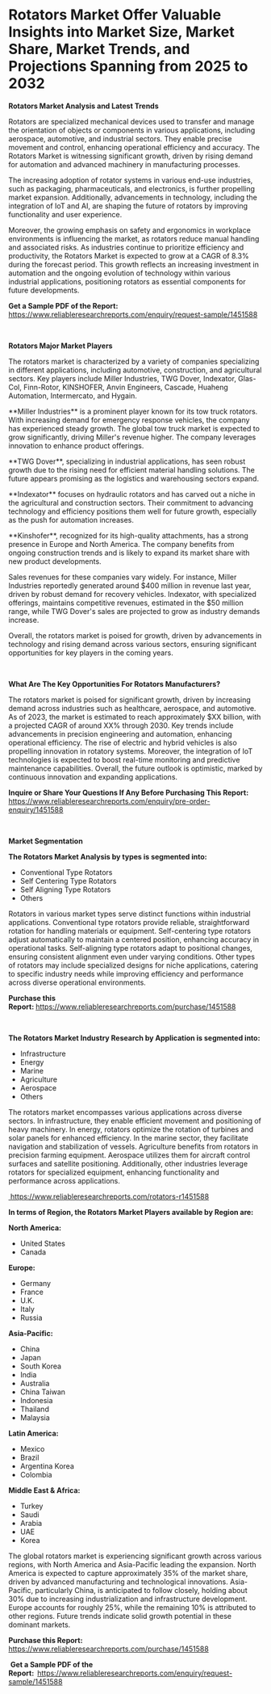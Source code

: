 <p><h1>Rotators Market Offer Valuable Insights into Market Size, Market Share, Market Trends, and Projections Spanning from 2025 to 2032</h1></p><p><strong>Rotators Market Analysis and Latest Trends</strong></p>
<p><p>Rotators are specialized mechanical devices used to transfer and manage the orientation of objects or components in various applications, including aerospace, automotive, and industrial sectors. They enable precise movement and control, enhancing operational efficiency and accuracy. The Rotators Market is witnessing significant growth, driven by rising demand for automation and advanced machinery in manufacturing processes. </p><p>The increasing adoption of rotator systems in various end-use industries, such as packaging, pharmaceuticals, and electronics, is further propelling market expansion. Additionally, advancements in technology, including the integration of IoT and AI, are shaping the future of rotators by improving functionality and user experience. </p><p>Moreover, the growing emphasis on safety and ergonomics in workplace environments is influencing the market, as rotators reduce manual handling and associated risks. As industries continue to prioritize efficiency and productivity, the Rotators Market is expected to grow at a CAGR of 8.3% during the forecast period. This growth reflects an increasing investment in automation and the ongoing evolution of technology within various industrial applications, positioning rotators as essential components for future developments.</p></p>
<p><strong>Get a Sample PDF of the Report:&nbsp;</strong> <a href="https://www.reliableresearchreports.com/enquiry/request-sample/1451588?utm_campaign=3673&utm_medium=2&utm_source=Github&utm_content=ia&utm_term=16042025&utm_id=rotators">https://www.reliableresearchreports.com/enquiry/request-sample/1451588</a></p>
<p>&nbsp;</p>
<p><strong>Rotators Major Market Players</strong></p>
<p><p>The rotators market is characterized by a variety of companies specializing in different applications, including automotive, construction, and agricultural sectors. Key players include Miller Industries, TWG Dover, Indexator, Glas-Col, Finn-Rotor, KINSHOFER, Anvin Engineers, Cascade, Huaheng Automation, Intermercato, and Hygain.</p><p>**Miller Industries** is a prominent player known for its tow truck rotators. With increasing demand for emergency response vehicles, the company has experienced steady growth. The global tow truck market is expected to grow significantly, driving Miller's revenue higher. The company leverages innovation to enhance product offerings.</p><p>**TWG Dover**, specializing in industrial applications, has seen robust growth due to the rising need for efficient material handling solutions. The future appears promising as the logistics and warehousing sectors expand. </p><p>**Indexator** focuses on hydraulic rotators and has carved out a niche in the agricultural and construction sectors. Their commitment to advancing technology and efficiency positions them well for future growth, especially as the push for automation increases.</p><p>**Kinshofer**, recognized for its high-quality attachments, has a strong presence in Europe and North America. The company benefits from ongoing construction trends and is likely to expand its market share with new product developments.</p><p>Sales revenues for these companies vary widely. For instance, Miller Industries reportedly generated around $400 million in revenue last year, driven by robust demand for recovery vehicles. Indexator, with specialized offerings, maintains competitive revenues, estimated in the $50 million range, while TWG Dover's sales are projected to grow as industry demands increase.</p><p>Overall, the rotators market is poised for growth, driven by advancements in technology and rising demand across various sectors, ensuring significant opportunities for key players in the coming years.</p></p>
<p>&nbsp;</p>
<p><strong>What Are The Key Opportunities For Rotators Manufacturers?</strong></p>
<p><p>The rotators market is poised for significant growth, driven by increasing demand across industries such as healthcare, aerospace, and automotive. As of 2023, the market is estimated to reach approximately $XX billion, with a projected CAGR of around XX% through 2030. Key trends include advancements in precision engineering and automation, enhancing operational efficiency. The rise of electric and hybrid vehicles is also propelling innovation in rotatory systems. Moreover, the integration of IoT technologies is expected to boost real-time monitoring and predictive maintenance capabilities. Overall, the future outlook is optimistic, marked by continuous innovation and expanding applications.</p></p>
<p><strong>Inquire or Share Your Questions If Any Before Purchasing This Report:</strong> <a href="https://www.reliableresearchreports.com/enquiry/pre-order-enquiry/1451588?utm_campaign=3673&utm_medium=2&utm_source=Github&utm_content=ia&utm_term=16042025&utm_id=rotators">https://www.reliableresearchreports.com/enquiry/pre-order-enquiry/1451588</a></p>
<p>&nbsp;</p>
<p><strong>Market Segmentation</strong></p>
<p><strong>The Rotators Market Analysis by types is segmented into:</strong></p>
<p><ul><li>Conventional Type Rotators</li><li>Self Centering Type Rotators</li><li>Self Aligning Type Rotators</li><li>Others</li></ul></p>
<p><p>Rotators in various market types serve distinct functions within industrial applications. Conventional type rotators provide reliable, straightforward rotation for handling materials or equipment. Self-centering type rotators adjust automatically to maintain a centered position, enhancing accuracy in operational tasks. Self-aligning type rotators adapt to positional changes, ensuring consistent alignment even under varying conditions. Other types of rotators may include specialized designs for niche applications, catering to specific industry needs while improving efficiency and performance across diverse operational environments.</p></p>
<p><strong>Purchase this Report:&nbsp;</strong><a href="https://www.reliableresearchreports.com/purchase/1451588?utm_campaign=3673&utm_medium=2&utm_source=Github&utm_content=ia&utm_term=16042025&utm_id=rotators">https://www.reliableresearchreports.com/purchase/1451588</a></p>
<p>&nbsp;</p>
<p><strong>The Rotators Market Industry Research by Application is segmented into:</strong></p>
<p><ul><li>Infrastructure</li><li>Energy</li><li>Marine</li><li>Agriculture</li><li>Aerospace</li><li>Others</li></ul></p>
<p><p>The rotators market encompasses various applications across diverse sectors. In infrastructure, they enable efficient movement and positioning of heavy machinery. In energy, rotators optimize the rotation of turbines and solar panels for enhanced efficiency. In the marine sector, they facilitate navigation and stabilization of vessels. Agriculture benefits from rotators in precision farming equipment. Aerospace utilizes them for aircraft control surfaces and satellite positioning. Additionally, other industries leverage rotators for specialized equipment, enhancing functionality and performance across applications.</p></p>
<p><a href="https://www.reliableresearchreports.com/rotators-r1451588?utm_campaign=3673&utm_medium=2&utm_source=Github&utm_content=ia&utm_term=16042025&utm_id=rotators">&nbsp;https://www.reliableresearchreports.com/rotators-r1451588</a></p>
<p><strong>In terms of Region, the Rotators Market Players available by Region are:</strong></p>
<p>
    <p> <strong> North America: </strong>
        <ul>
            <li>United States</li>
            <li>Canada</li>
        </ul>
        </p> 
    <p> <strong> Europe: </strong>
        <ul>
            <li>Germany</li>
            <li>France</li>
            <li>U.K.</li>
            <li>Italy</li>
            <li>Russia</li>
        </ul>
        </p> 
    <p> <strong> Asia-Pacific: </strong>
        <ul>
            <li>China</li>
            <li>Japan</li>
            <li>South Korea</li>
            <li>India</li>
            <li>Australia</li>
            <li>China Taiwan</li>
            <li>Indonesia</li>
            <li>Thailand</li>
            <li>Malaysia</li>
        </ul>
        </p> 
    <p> <strong> Latin America: </strong>
        <ul>
            <li>Mexico</li>
            <li>Brazil</li>
            <li>Argentina Korea</li>
            <li>Colombia</li>
        </ul>
        </p> 
    <p> <strong> Middle East & Africa: </strong>
        <ul>
            <li>Turkey</li>
            <li>Saudi</li>
            <li>Arabia</li>
            <li>UAE</li>
            <li>Korea</li>
        </ul>
    </p>
    </p>
<p><p>The global rotators market is experiencing significant growth across various regions, with North America and Asia-Pacific leading the expansion. North America is expected to capture approximately 35% of the market share, driven by advanced manufacturing and technological innovations. Asia-Pacific, particularly China, is anticipated to follow closely, holding about 30% due to increasing industrialization and infrastructure development. Europe accounts for roughly 25%, while the remaining 10% is attributed to other regions. Future trends indicate solid growth potential in these dominant markets.</p></p>
<p><strong>Purchase this Report: </strong><a href="https://www.reliableresearchreports.com/purchase/1451588?utm_campaign=3673&utm_medium=2&utm_source=Github&utm_content=ia&utm_term=16042025&utm_id=rotators">https://www.reliableresearchreports.com/purchase/1451588</a></p>
<p>&nbsp;<strong>Get a Sample PDF of the Report:&nbsp;&nbsp;</strong><a href="https://www.reliableresearchreports.com/enquiry/request-sample/1451588?utm_campaign=3673&utm_medium=2&utm_source=Github&utm_content=ia&utm_term=16042025&utm_id=rotators">https://www.reliableresearchreports.com/enquiry/request-sample/1451588</a></p>
<p><strong></strong></p>
<p><p></p><p></p><p></p></p>